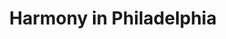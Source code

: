 ---
pid: ws83
title: Harmony in Philadelphia
location_transcription: Washington Square Park
coordinates: "[-75.152423466772, 39.947022720924]"
zipcode: NJ08753
gen_neighborhood: 
neighborhood: 
outside_phl: Toms River NJ
age: '68'
age_range: 60-69
instagram: 
image_file_name: ws_83.jpg
proposal_transcription: Bronze figures of Martin Luther King Jr. John F. Kennedy,
  Abraham Lincoln and Rosa Parks walking together.
topic: African Americans,History,Politics
topic_summary: 0, 0, 0
type: Sculpture Statue
keywords_other: 
credit: George
image_labels: 
twitter: 
facebook: 
permalink: "/monuments/ws83/"
layout: item-page
---